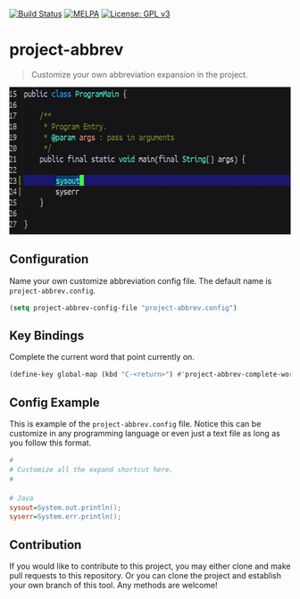 [![Build Status](https://travis-ci.com/jcs090218/project-abbrev.svg?branch=master)](https://travis-ci.com/jcs090218/project-abbrev)
[![MELPA](https://melpa.org/packages/project-abbrev-badge.svg)](https://melpa.org/#/project-abbrev)
[![License: GPL v3](https://img.shields.io/badge/License-GPL%20v3-blue.svg)](https://www.gnu.org/licenses/gpl-3.0)


# project-abbrev
> Customize your own abbreviation expansion in the project.

<p align="center">
  <img src="./screenshot/custom-abbrev-demo.gif" with="600" height="264"/>
</p>


## Configuration
Name your own customize abbreviation config file. The default name
is `project-abbrev.config`.
```el
(setq project-abbrev-config-file "project-abbrev.config")
```


## Key Bindings
Complete the current word that point currently on.
```el
(define-key global-map (kbd "C-<return>") #'project-abbrev-complete-word)
```


## Config Example
This is example of the `project-abbrev.config` file. Notice this can be customize
in any programming language or even just a text file as long as you follow this format.
```ini
#
# Customize all the expand shortcut here.
#

# Java
sysout=System.out.println();
syserr=System.err.println();
```


## Contribution
If you would like to contribute to this project, you may either 
clone and make pull requests to this repository. Or you can 
clone the project and establish your own branch of this tool. 
Any methods are welcome!
